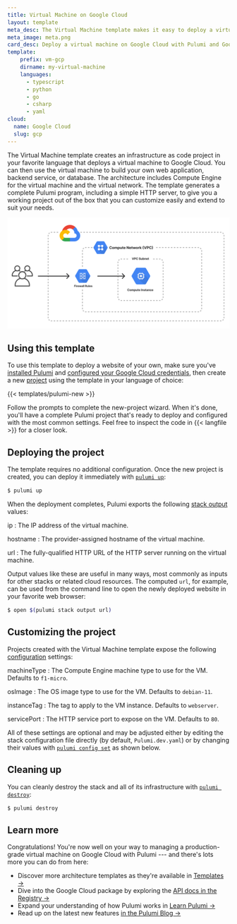 ```yaml
---
title: Virtual Machine on Google Cloud
layout: template
meta_desc: The Virtual Machine template makes it easy to deploy a virtual machine on Google Cloud with Pulumi and Google Compute Engine.
meta_image: meta.png
card_desc: Deploy a virtual machine on Google Cloud with Pulumi and Google Compute Engine.
template:
    prefix: vm-gcp
    dirname: my-virtual-machine
    languages:
      - typescript
      - python
      - go
      - csharp
      - yaml
cloud:
  name: Google Cloud
  slug: gcp
---
```


The Virtual Machine template creates an infrastructure as code project in your favorite language that deploys a virtual machine to Google Cloud. You can then use the virtual machine to build your own web application, backend service, or database. The architecture includes Compute Engine for the virtual machine and the virtual network. The template generates a complete Pulumi program, including a simple HTTP server, to give you a working project out of the box that you can customize easily and extend to suit your needs.

![An architecture diagram of the Pulumi $CLOUD $ARCHITECTURE template](./architecture.png)

## Using this template

To use this template to deploy a website of your own, make sure you've [installed Pulumi](/docs/get-started/install) and [configured your Google Cloud credentials](/registry/packages/gcp/installation-configuration#credentials), then create a new [project](/docs/intro/concepts/project) using the template in your language of choice:

{{< templates/pulumi-new >}}

Follow the prompts to complete the new-project wizard. When it's done, you'll have a complete Pulumi project that's ready to deploy and configured with the most common settings. Feel free to inspect the code in {{< langfile >}} for a closer look.

## Deploying the project

The template requires no additional configuration. Once the new project is created, you can deploy it immediately with [`pulumi up`](/docs/reference/cli/pulumi_up):

```bash
$ pulumi up
```

When the deployment completes, Pulumi exports the following [stack output](/docs/intro/concepts/stack#outputs) values:

ip
: The IP address of the virtual machine.

hostname
: The provider-assigned hostname of the virtual machine.

url
: The fully-qualified HTTP URL of the HTTP server running on the virtual machine.

Output values like these are useful in many ways, most commonly as inputs for other stacks or related cloud resources. The computed `url`, for example, can be used from the command line to open the newly deployed website in your favorite web browser:

```bash
$ open $(pulumi stack output url)
```

## Customizing the project

Projects created with the Virtual Machine template expose the following [configuration](/docs/intro/concepts/config) settings:

machineType
: The Compute Engine machine type to use for the VM. Defaults to `f1-micro`.

osImage
: The OS image type to use for the VM. Defaults to `debian-11`.

instanceTag
: The tag to apply to the VM instance. Defaults to `webserver`.

servicePort
: The HTTP service port to expose on the VM. Defaults to `80`.

All of these settings are optional and may be adjusted either by editing the stack configuration file directly (by default, `Pulumi.dev.yaml`) or by changing their values with [`pulumi config set`](/docs/reference/cli/pulumi_config_set) as shown below.

## Cleaning up

You can cleanly destroy the stack and all of its infrastructure with [`pulumi destroy`](/docs/reference/cli/pulumi_destroy):

```bash
$ pulumi destroy
```

## Learn more

Congratulations! You're now well on your way to managing a production-grade virtual machine on Google Cloud with Pulumi --- and there's lots more you can do from here:

* Discover more architecture templates as they're available in [Templates &rarr;](/templates)
* Dive into the Google Cloud package by exploring the [API docs in the Registry &rarr;](/registry/packages/gcp)
* Expand your understanding of how Pulumi works in [Learn Pulumi &rarr;](/learn)
* Read up on the latest new features [in the Pulumi Blog &rarr;](/blog/tag/google-cloud)
